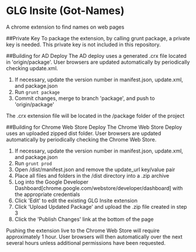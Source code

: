 GLG Insite (Got-Names)
======================

A chrome extension to find names on web pages

##Private Key
To package the extension, by calling grunt package, a private key is needed.  This private key is not included in this repository.


##Building for AD Deploy
The AD deploy uses a generated .crx file located in 'origin/package'.  User browsers are updated automatically by periodically checking update.xml.

1.  If necessary, update the version number in manifest.json, update.xml, and package.json
2.  Run ```grunt package```
3.  Commit changes, merge to branch 'package', and push to 'origin/package'

The .crx extension file will be located in the /package folder of the project

##Building for Chrome Web Store Deploy
The Chrome Web Store Deploy uses an uploaded zipped dist folder.  User browsers are updated automatically by periodically checking the Chrome Web Store.

1.  If necessary, update the version number in manifest.json, update.xml, and package.json
2.  Run ```grunt prod```
3.  Open /dist/manifest.json and remove the update_url key/value pair
4.  Place all files and folders in the /dist directory into a .zip archive
5.  Log into the Google Developer Dashboard[chrome.google.com/webstore/developer/dashboard] with the appropriate credentials
6.  Click 'Edit' to edit the existing GLG Insite extension
7.  Click 'Upload Updated Package' and upload the .zip file created in step 3
8.  Click the 'Publish Changes' link at the bottom of the page

Pushing the extension live to the Chrome Web Store will require approximately 1 hour.  User browsers will then automatically over the next several hours unless additional permissions have been requested.
